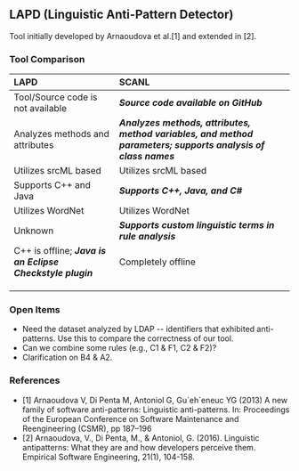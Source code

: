 ## LAPD (Linguistic Anti-Pattern Detector)

Tool initially developed by Arnaoudova et al.[1] and extended in [2].

### Tool Comparison

| LAPD                                                       | SCANL                                                        |
| :--------------------------------------------------------- | :----------------------------------------------------------- |
| Tool/Source code is not available                          | ***Source code available on GitHub***                        |
| Analyzes methods and attributes                            | ***Analyzes methods, attributes, method variables, and method parameters; supports analysis of class names*** |
| Utilizes srcML based                                       | Utilizes srcML based                                         |
| Supports C++ and Java                                      | ***Supports C++, Java, and C#***                             |
| Utilizes WordNet                                           | Utilizes WordNet                                             |
| Unknown                                                    | ***Supports custom linguistic terms in rule analysis***      |
| C++ is offline; ***Java is an Eclipse Checkstyle plugin*** | Completely offline                                           |
|                                                            |                                                              |
|                                                            |                                                              |
|                                                            |                                                              |

### Open Items

- Need the dataset analyzed by LDAP -- identifiers that exhibited anti-patterns. Use this to compare the correctness of our tool.
- Can we combine some rules (e.g., C1 & F1, C2 & F2)?
- Clarification on B4 & A2.



### References

- [1] Arnaoudova V, Di Penta M, Antoniol G, Gu´eh´eneuc YG (2013) A new family of software anti-patterns: Linguistic
  anti-patterns. In: Proceedings of the European Conference on Software Maintenance and Reengineering (CSMR), pp 187–196
- [2] Arnaoudova, V., Di Penta, M., & Antoniol, G. (2016). Linguistic antipatterns: What they are and how developers
  perceive them. Empirical Software Engineering, 21(1), 104-158.